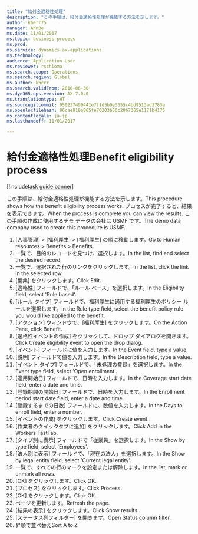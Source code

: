 ```yaml
--- 
title: "給付金適格性処理"
description: "この手順は、給付金適格性処理が機能する方法を示します。"
author: kherr75
manager: AnnBe
ms.date: 11/01/2017
ms.topic: business-process
ms.prod: 
ms.service: dynamics-ax-applications
ms.technology: 
audience: Application User
ms.reviewer: rschloma
ms.search.scope: Operations
ms.search.region: Global
ms.author: kherr
ms.search.validFrom: 2016-06-30
ms.dyn365.ops.version: AX 7.0.0
ms.translationtype: HT
ms.sourcegitcommit: 950237499441e7f1d5b9e3355c4bd9513ad3783e
ms.openlocfilehash: 96cae919a865fe70203b50c2867365e1171b4175
ms.contentlocale: ja-jp
ms.lasthandoff: 11/01/2017

---
```

# <a name="benefit-eligibility-process"></a><span data-ttu-id="2b0b5-103">給付金適格性処理</span><span class="sxs-lookup"><span data-stu-id="2b0b5-103">Benefit eligibility process</span></span>

[!include[task guide banner](../../includes/task-guide-banner.md)]

<span data-ttu-id="2b0b5-104">この手順は、給付金適格性処理が機能する方法を示します。</span><span class="sxs-lookup"><span data-stu-id="2b0b5-104">This procedure shows how the benefit eligibility process works.</span></span> <span data-ttu-id="2b0b5-105">プロセスが完了すると、結果を表示できます。</span><span class="sxs-lookup"><span data-stu-id="2b0b5-105">When the process is complete you can view the results.</span></span> <span data-ttu-id="2b0b5-106">この手順の作成に使用するデモ データの会社は USMF です。</span><span class="sxs-lookup"><span data-stu-id="2b0b5-106">The demo data company used to create this procedure is USMF.</span></span>

1. <span data-ttu-id="2b0b5-107">[人事管理] > [福利厚生] > [福利厚生] の順に移動します。</span><span class="sxs-lookup"><span data-stu-id="2b0b5-107">Go to Human resources > Benefits > Benefits.</span></span>
2. <span data-ttu-id="2b0b5-108">一覧で、目的のレコードを見つけ、選択します。</span><span class="sxs-lookup"><span data-stu-id="2b0b5-108">In the list, find and select the desired record.</span></span>
3. <span data-ttu-id="2b0b5-109">一覧で、選択された行のリンクをクリックします。</span><span class="sxs-lookup"><span data-stu-id="2b0b5-109">In the list, click the link in the selected row.</span></span>
4. <span data-ttu-id="2b0b5-110">[編集] をクリックします。</span><span class="sxs-lookup"><span data-stu-id="2b0b5-110">Click Edit.</span></span>
5. <span data-ttu-id="2b0b5-111">[適格性] フィールドで、「ルール ベース」を選択します。</span><span class="sxs-lookup"><span data-stu-id="2b0b5-111">In the Eligibility field, select 'Rule based'.</span></span>
6. <span data-ttu-id="2b0b5-112">[ルール タイプ] フィールドで、福利厚生に適用する福利厚生のポリシー ルールを選択します。</span><span class="sxs-lookup"><span data-stu-id="2b0b5-112">In the Rule type field, select the benefit policy rule you would like applied to the benefit.</span></span>
7. <span data-ttu-id="2b0b5-113">[アクション] ウィンドウで、[福利厚生] をクリックします。</span><span class="sxs-lookup"><span data-stu-id="2b0b5-113">On the Action Pane, click Benefit.</span></span>
8. <span data-ttu-id="2b0b5-114">[適格性イベントの作成] をクリックして、ドロップ ダイアログを開きます。</span><span class="sxs-lookup"><span data-stu-id="2b0b5-114">Click Create eligibility event to open the drop dialog.</span></span>
9. <span data-ttu-id="2b0b5-115">[イベント] フィールドに値を入力します。</span><span class="sxs-lookup"><span data-stu-id="2b0b5-115">In the Event field, type a value.</span></span>
10. <span data-ttu-id="2b0b5-116">[説明] フィールドで値を入力します。</span><span class="sxs-lookup"><span data-stu-id="2b0b5-116">In the Description field, type a value.</span></span>
11. <span data-ttu-id="2b0b5-117">[イベント タイプ] フィールドで、「未処理の登録」を選択します。</span><span class="sxs-lookup"><span data-stu-id="2b0b5-117">In the Event type field, select 'Open enrollment'.</span></span>
12. <span data-ttu-id="2b0b5-118">[適用開始日] フィールドで、日時を入力します。</span><span class="sxs-lookup"><span data-stu-id="2b0b5-118">In the Coverage start date field, enter a date and time.</span></span>
13. <span data-ttu-id="2b0b5-119">[登録期間の開始日] フィールドで、日時を入力します。</span><span class="sxs-lookup"><span data-stu-id="2b0b5-119">In the Enrollment period start date field, enter a date and time.</span></span>
14. <span data-ttu-id="2b0b5-120">[登録するまでの日数] フィールドに、数値を入力します。</span><span class="sxs-lookup"><span data-stu-id="2b0b5-120">In the Days to enroll field, enter a number.</span></span>
15. <span data-ttu-id="2b0b5-121">[イベントの作成] をクリックします。</span><span class="sxs-lookup"><span data-stu-id="2b0b5-121">Click Create event.</span></span>
16. <span data-ttu-id="2b0b5-122">[作業者のクイックタブに追加] をクリックします。</span><span class="sxs-lookup"><span data-stu-id="2b0b5-122">Click Add in the Workers FastTab.</span></span>
17. <span data-ttu-id="2b0b5-123">[タイプ別に表示] フィールドで「従業員」を選択します。</span><span class="sxs-lookup"><span data-stu-id="2b0b5-123">In the Show by type field, select 'Employees'.</span></span>
18. <span data-ttu-id="2b0b5-124">[法人別に表示] フィールドで、「現在の法人」を選択します。</span><span class="sxs-lookup"><span data-stu-id="2b0b5-124">In the Show by legal entity field, select 'Current legal entity'.</span></span>
19. <span data-ttu-id="2b0b5-125">一覧で、すべての行のマークを設定または解除します。</span><span class="sxs-lookup"><span data-stu-id="2b0b5-125">In the list, mark or unmark all rows.</span></span>
20. <span data-ttu-id="2b0b5-126">[OK] をクリックします。</span><span class="sxs-lookup"><span data-stu-id="2b0b5-126">Click OK.</span></span>
21. <span data-ttu-id="2b0b5-127">[プロセス] をクリックします。</span><span class="sxs-lookup"><span data-stu-id="2b0b5-127">Click Process.</span></span>
22. <span data-ttu-id="2b0b5-128">[OK] をクリックします。</span><span class="sxs-lookup"><span data-stu-id="2b0b5-128">Click OK.</span></span>
23. <span data-ttu-id="2b0b5-129">ページを更新します。</span><span class="sxs-lookup"><span data-stu-id="2b0b5-129">Refresh the page.</span></span>
24. <span data-ttu-id="2b0b5-130">[結果の表示] をクリックします。</span><span class="sxs-lookup"><span data-stu-id="2b0b5-130">Click Show results.</span></span>
25. <span data-ttu-id="2b0b5-131">[ステータス列フィルター] を開きます。</span><span class="sxs-lookup"><span data-stu-id="2b0b5-131">Open Status column filter.</span></span>
26. <span data-ttu-id="2b0b5-132">昇順で並べ替え</span><span class="sxs-lookup"><span data-stu-id="2b0b5-132">Sort A to Z</span></span>


